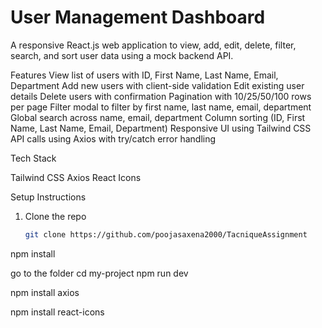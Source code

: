 # User Management Dashboard

A responsive React.js web application to view, add, edit, delete, filter, search, and sort user data using a mock backend API.

 Features
  View list of users with  ID, First Name, Last Name, Email, Department 
  Add new users with client-side validation
  Edit existing user details
  Delete users with confirmation
  Pagination with 10/25/50/100 rows per page
  Filter modal to filter by first name, last name, email, department
  Global search across name, email, department
  Column sorting (ID, First Name, Last Name, Email, Department)
  Responsive UI using  Tailwind CSS
  API calls using  Axios with try/catch error handling


 Tech Stack

  Tailwind CSS
  Axios
   React Icons


 Setup Instructions
1. Clone the repo  
   ```bash
   git clone https://github.com/poojasaxena2000/TacniqueAssignment
   

npm install

go to the folder 
cd my-project 
npm run dev


npm install axios


npm install react-icons